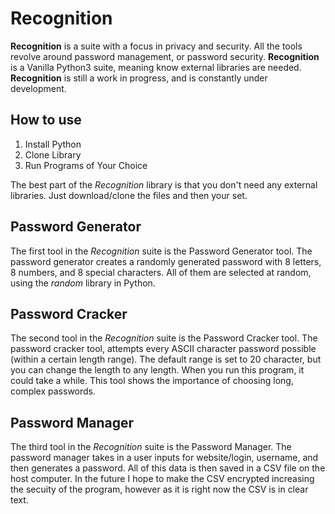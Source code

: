 # Recognition 

**Recognition** is a suite with a focus in privacy and security. All the tools revolve around password management, or password security. **Recognition** is a Vanilla Python3 suite, meaning know external libraries are needed. **Recognition** is still a work in progress, and is constantly under development.

## How to use

 1. Install Python
 2. Clone Library
 3. Run Programs of Your Choice

The best part of the *Recognition* library is that you  don't need any external libraries. Just download/clone the files and then your set.

## Password Generator

The first tool in the *Recognition* suite is the Password Generator tool. The password generator creates a randomly generated password with 8 letters, 8 numbers, and 8 special characters. All of them are selected at random, using the *random* library in Python. 

## Password Cracker

The second tool in the *Recognition* suite is the Password Cracker tool. The password cracker tool, attempts every ASCII character password possible (within a certain length range). The default range is set to 20 character, but you can change the length to any length. When you run this program, it could take a while. This tool shows the importance of choosing long, complex passwords.

## Password Manager
The third tool in the *Recognition* suite is the Password Manager. The password manager takes in a user inputs for website/login, username, and then generates a password. All of this data is then saved in a CSV file on the host computer. In the future I hope to make the CSV encrypted increasing the secuity of the program, however as it is right now the CSV is in clear text. 
